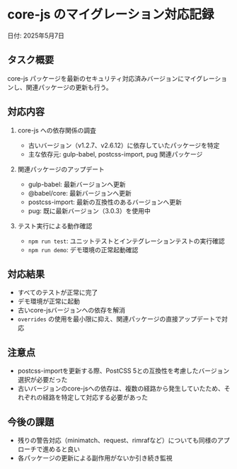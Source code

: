 # core-js のマイグレーション対応記録

日付: 2025年5月7日

## タスク概要

core-js パッケージを最新のセキュリティ対応済みバージョンにマイグレーションし、関連パッケージの更新も行う。

## 対応内容

1. core-js への依存関係の調査
   - 古いバージョン（v1.2.7、v2.6.12）に依存していたパッケージを特定
   - 主な依存元: gulp-babel, postcss-import, pug 関連パッケージ

2. 関連パッケージのアップデート
   - gulp-babel: 最新バージョンへ更新
   - @babel/core: 最新バージョンへ更新 
   - postcss-import: 最新の互換性のあるバージョンへ更新
   - pug: 既に最新バージョン（3.0.3）を使用中

3. テスト実行による動作確認
   - `npm run test`: ユニットテストとインテグレーションテストの実行確認
   - `npm run demo`: デモ環境の正常起動確認

## 対応結果

- すべてのテストが正常に完了
- デモ環境が正常に起動
- 古いcore-jsバージョンへの依存を解消
- `overrides` の使用を最小限に抑え、関連パッケージの直接アップデートで対応

## 注意点

- postcss-importを更新する際、PostCSS 5との互換性を考慮したバージョン選択が必要だった
- 古いバージョンのcore-jsへの依存は、複数の経路から発生していたため、それぞれの経路を特定して対応する必要があった

## 今後の課題

- 残りの警告対応（minimatch、request、rimrafなど）についても同様のアプローチで進めると良い
- 各パッケージの更新による副作用がないか引き続き監視
